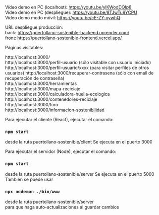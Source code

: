Vídeo demo en PC (localhost): https://youtu.be/ylKWodDQIp8  
Vídeo demo en PC (despliegue): https://youtu.be/8TJwTu9YCPU   
Vídeo demo modo móvil: https://youtu.be/cE-ZY-vywhQ  
  
  
URL despliegue producción:  
back: https://puertollano-sostenible-backend.onrender.com/  
front: https://puertollano-sostenible-frontend.vercel.app/  
  
  
Páginas visitables:

http://localhost:3000/  
http://localhost:3000/perfil-usuario (sólo visitable con usuario iniciado)  
http://localhost:3000/perfil-usuario/xxxx (para visitar perfiles de otros usuarios) 
http://localhost:3000/recuperar-contrasena (sólo con email de recuperación de contraseña)  
http://localhost:3000/herramientas  
http://localhost:3000/mapa-reciclaje  
http://localhost:3000/calculadora-huella-ecologica  
http://localhost:3000/contenedores-reciclaje  
http://localhost:3000/foro  
http://localhost:3000/informacion-sostenibilidad  
  
  
Para ejecutar el cliente (React), ejecutar el comando:
### `npm start`
desde la ruta puertollano-sostenible/client
Se ejecuta en el puerto 3000
  
  
Para ejecutar el servidor (Node), ejecutar el comando:
### `npm start`
desde la ruta puertollano-sostenible/server
Se ejecuta en el puerto 5000  
También se puede usar 
### `npx nodemon ./bin/www `  
desde la ruta puertollano-sostenible/server  
para que haga auto-actualizaciones al guardar cambios  
